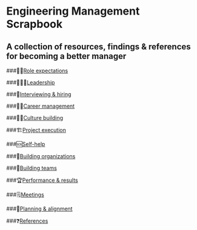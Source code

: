 # Engineering Management Scrapbook

## A collection of resources, findings & references for becoming a better manager

###👨‍💼[Role expectations](role.md)

###👨‍👧‍👦[Leadership](leadership.md)

###🚪[Interviewing & hiring](interviewing.md)

###👩‍🏫[Career management](career_management.md)

###👯‍♀️[Culture building](culture_building.md)

###🏗[Project execution](project_execution.md)

###🆘[Self-help](self_help.md)

###🏢[Building organizations](building_orgs.md)

###👥[Building teams](building_teams.md)

###🏆[Performance & results](performance.md)

###🗒[Meetings](meetings.md)

###🎯[Planning & alignment](planning.md)

###❓[References](references.md)

